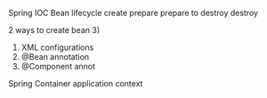 Spring IOC
Bean lifecycle
create
prepare
prepare to destroy
destroy

2 ways to create bean 3)
1) XML configurations
2) @Bean annotation
3) @Component annot

Spring Container
application context